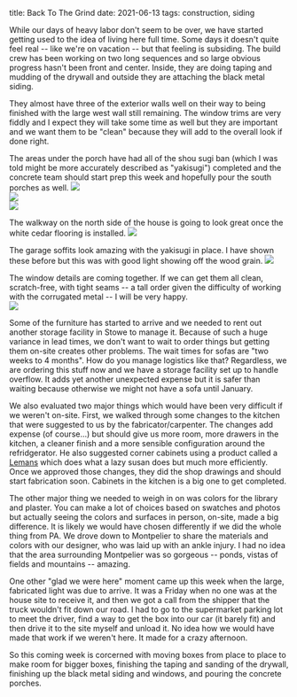 title: Back To The Grind
date: 2021-06-13
tags: construction, siding


While our days of heavy labor don't seem to be over, we have started getting used to the idea of living here full time. Some days it doesn't quite feel real -- like we're on vacation -- but that feeling is subsiding.  The build crew has been working on two long sequences and so large obvious progress hasn't been front and center. Inside, they are doing taping and mudding of the drywall and outside they are attaching the black metal siding. 

They almost have three of the exterior walls well on their way to being finished with the large west wall still remaining. The window trims are very fiddly and I expect they will take some time as well but they are important and we want them to be "clean" because they will add to the overall look if done right.

The areas under the porch have had all of the shou sugi ban (which I was told might be more accurately described as "yakisugi") completed and the concrete team should start prep this week and hopefully pour the south porches as well. 
![](/files/2021-06-13-front-door.jpeg)       
![](/files/2021-06-13-look-south.jpeg)       
![](/files/2021-06-13-south-porch.jpeg)   

The walkway on the north side of the house is going to look great once the white cedar flooring is installed. 
![](/files/d2021-06-13-walkway-west.jpeg)       

The garage soffits look amazing with the yakisugi in place.  I have shown these before but this was with good light showing off the wood grain.
![](/files/2021-06-13-those-garage-soffits.jpeg)       

The window details are coming together.  If we can get them all clean, scratch-free, with tight seams -- a tall order given the difficulty of working with the corrugated metal -- I will be very happy.  
![](/files/2021-06-13-window-details.JPG)       

Some of the furniture has started to arrive and we needed to rent out another storage facility in Stowe to manage it.  Because of such a huge variance in lead times, we don't want to wait to order things but getting them on-site creates other problems. The wait times for sofas are "two weeks to 4 months". How do you manage logistics like that?  Regardless, we are ordering this stuff now and we have a storage facility set up to handle overflow. It adds yet another unexpected expense but it is safer than waiting because otherwise we might not have a sofa until January. 

We also evaluated two major things which would have been very difficult if we weren't on-site.  First, we walked through some changes to the kitchen that were suggested to us by the fabricator/carpenter. The changes add expense (of course...) but should give us more room, more drawers in the kitchen, a cleaner finish and a more sensible configuration around the refridgerator. He also suggested corner cabinets using a product called a [Lemans](https://www.richelieu.com/us/en/category/kitchen-and-bathroom-accessories/kitchen/corner-cabinet-storage-systems/base-corner-cabinet-storage-systems/lemans-ii-system/lemans-ii-system-with-soft-close-mechanism/1191982) which does what a lazy susan does but much more efficiently. Once we approved those changes, they did the shop drawings and should start fabrication soon. Cabinets in the kitchen is a big one to get completed.

The other major thing we needed to weigh in on was colors for the library and plaster. You can make a lot of choices based on swatches and photos but actually seeing the colors and surfaces in person, on-site, made a big difference.  It is likely we would have chosen differently if we did the whole thing from PA.  We drove down to Montpelier to share the materials and colors with our designer, who was laid up with an ankle injury.  I had no idea that the area surrounding Montpelier was so gorgeous -- ponds, vistas of fields and mountains -- amazing. 

One other "glad we were here" moment came up this week when the large, fabricated light was due to arrive.  It was a Friday when no one was at the house site to receive it, and then we got a call from the shipper that the truck wouldn't fit down our road.  I had to go to the supermarket parking lot to meet the driver, find a way to get the box into our car (it barely fit) and then drive it to the site myself and unload it.  No idea how we would have made that work if we weren't here.  It made for a crazy afternoon. 

So this coming week is corcerned with moving boxes from place to place to make room for bigger boxes, finishing the taping and sanding of the drywall, finishing up the black metal siding and windows, and pouring the concrete porches. 

